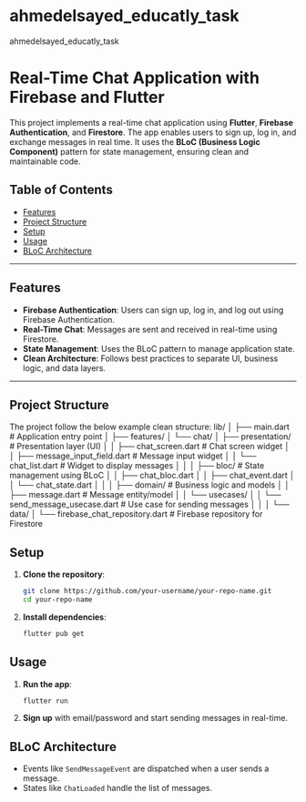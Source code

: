 # ahmedelsayed_educatly_task
 ahmedelsayed_educatly_task
 # Real-Time Chat Application with Firebase and Flutter

This project implements a real-time chat application using **Flutter**, **Firebase Authentication**, and **Firestore**. The app enables users to sign up, log in, and exchange messages in real time. It uses the **BLoC (Business Logic Component)** pattern for state management, ensuring clean and maintainable code.

## Table of Contents
- [Features](#features)
- [Project Structure](#project-structure)
- [Setup](#setup)
- [Usage](#usage)
- [BLoC Architecture](#bloc-architecture)

---

## Features
- **Firebase Authentication**: Users can sign up, log in, and log out using Firebase Authentication.
- **Real-Time Chat**: Messages are sent and received in real-time using Firestore.
- **State Management**: Uses the BLoC pattern to manage application state.
- **Clean Architecture**: Follows best practices to separate UI, business logic, and data layers.

---

## Project Structure

The project follow the below example clean structure:
lib/
│
├── main.dart                          # Application entry point
│
├── features/
│   └── chat/
│       ├── presentation/              # Presentation layer (UI)
│       │   ├── chat_screen.dart       # Chat screen widget
│       │   ├── message_input_field.dart  # Message input widget
│       │   └── chat_list.dart         # Widget to display messages
│       │
│       ├── bloc/                      # State management using BLoC
│       │   ├── chat_bloc.dart
│       │   ├── chat_event.dart
│       │   └── chat_state.dart
│       │
│       ├── domain/                    # Business logic and models
│       │   ├── message.dart           # Message entity/model
│       │   └── usecases/
│       │       └── send_message_usecase.dart  # Use case for sending messages
│       │
│       └── data/
│           └── firebase_chat_repository.dart  # Firebase repository for Firestore    


## Setup

1. **Clone the repository**:
    ```bash
    git clone https://github.com/your-username/your-repo-name.git
    cd your-repo-name
    ```

2. **Install dependencies**:
    ```bash
    flutter pub get
    ```
## Usage

1. **Run the app**:
    ```bash
    flutter run
    ```

2. **Sign up** with email/password and start sending messages in real-time.

## BLoC Architecture

- Events like `SendMessageEvent` are dispatched when a user sends a message.
- States like `ChatLoaded` handle the list of messages.